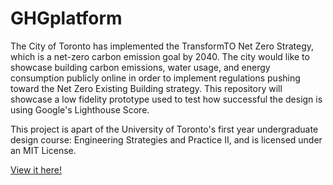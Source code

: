 # GHGplatform

The City of Toronto has implemented the TransformTO Net Zero Strategy, which is a net-zero carbon emission goal by 2040. The city would like to showcase building carbon emissions, water usage, and energy consumption publicly online in order to implement regulations pushing toward the Net Zero Existing Building strategy. This repository will showcase a low fidelity prototype used to test how successful the design is using Google's Lighthouse Score.

This project is apart of the University of Toronto's first year undergraduate design course: Engineering Strategies and Practice II, and is licensed under an MIT License.

<a href="https://samarqureshii.github.io/GHGplatform/index.html"><p>View it here!</p></a>
